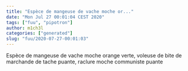 ```yaml
---
title: "Espèce de mangeuse de vache moche or..."
date: "Mon Jul 27 00:01:04 CEST 2020"
tags: ["fuu", "pipotron"]
author: m1ch3l
categories: ["generated"]
slug: "fuu/2020-07-27-00:01:03"
---
```


Espèce de mangeuse de vache moche orange verte, voleuse de bite de marchande de tache puante, raclure moche communiste puante
